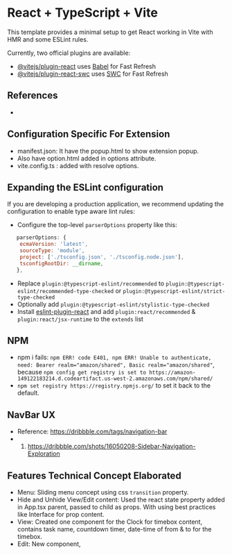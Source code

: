 # React + TypeScript + Vite

This template provides a minimal setup to get React working in Vite with HMR and some ESLint rules.

Currently, two official plugins are available:

- [@vitejs/plugin-react](https://github.com/vitejs/vite-plugin-react/blob/main/packages/plugin-react/README.md) uses [Babel](https://babeljs.io/) for Fast Refresh
- [@vitejs/plugin-react-swc](https://github.com/vitejs/vite-plugin-react-swc) uses [SWC](https://swc.rs/) for Fast Refresh

## References

-

## Configuration Specific For Extension

- manifest.json: It have the popup.html to show extension popup.
- Also have option.html added in options attribute.
- vite.config.ts : added with resolve options.

## Expanding the ESLint configuration

If you are developing a production application, we recommend updating the configuration to enable type aware lint rules:

- Configure the top-level `parserOptions` property like this:

```js
   parserOptions: {
    ecmaVersion: 'latest',
    sourceType: 'module',
    project: ['./tsconfig.json', './tsconfig.node.json'],
    tsconfigRootDir: __dirname,
   },
```

- Replace `plugin:@typescript-eslint/recommended` to `plugin:@typescript-eslint/recommended-type-checked` or `plugin:@typescript-eslint/strict-type-checked`
- Optionally add `plugin:@typescript-eslint/stylistic-type-checked`
- Install [eslint-plugin-react](https://github.com/jsx-eslint/eslint-plugin-react) and add `plugin:react/recommended` & `plugin:react/jsx-runtime` to the `extends` list

## NPM

- npm i fails: `npm ERR! code E401, npm ERR! Unable to authenticate, need: Bearer realm="amazon/shared", Basic realm="amazon/shared"`, because `npm config get registry is set to https://amazon-149122183214.d.codeartifact.us-west-2.amazonaws.com/npm/shared/`
- `npm set registry https://registry.npmjs.org/` to set it back to the default.

## NavBar UX

- Reference: https://dribbble.com/tags/navigation-bar
- 1. https://dribbble.com/shots/16050208-Sidebar-Navigation-Exploration

## Features Technical Concept Elaborated

- Menu: Sliding menu concept using css `transition` property.
- Hide and Unhide View/Edit content: Used the react state property added in App.tsx parent, passed to child as props. With using best practices like Interface for prop content.
- View: Created one component for the Clock for timebox content, contains task name, countdown timer, date-time of from & to for the timebox.
- Edit: New component,
